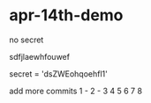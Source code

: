 # apr-14th-demo

no secret

sdfjlaewhfouwef

secret = 'dsZWEohqoehfl1'


add more commits
1 - 
2 - 
3
4
5
6
7
8
